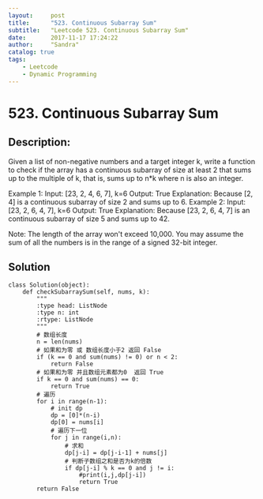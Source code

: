 ```yaml
---
layout:     post
title:      "523. Continuous Subarray Sum"
subtitle:   "Leetcode 523. Continuous Subarray Sum"
date:       2017-11-17 17:24:22 
author:     "Sandra"
catalog: true
tags:
    - Leetcode
    - Dynamic Programming
---
```


# 523. Continuous Subarray Sum

## Description:

Given a list of non-negative numbers and a target integer k, write a function to check if the array has a continuous subarray of size at least 2 that sums up to the multiple of k, that is, sums up to n*k where n is also an integer.

Example 1:
    Input: [23, 2, 4, 6, 7],  k=6
    Output: True
    Explanation: Because [2, 4] is a continuous subarray of size 2 and sums up to 6.
Example 2:
    Input: [23, 2, 6, 4, 7],  k=6
    Output: True
    Explanation: Because [23, 2, 6, 4, 7] is an continuous subarray of size 5 and sums up to 42.

Note:
The length of the array won't exceed 10,000.
You may assume the sum of all the numbers is in the range of a signed 32-bit integer.

## Solution
    class Solution(object):
        def checkSubarraySum(self, nums, k):
            """
            :type head: ListNode
            :type n: int
            :rtype: ListNode
            """
            # 数组长度
            n = len(nums)
            # 如果和为零 或 数组长度小于2 返回 False
            if (k == 0 and sum(nums) != 0) or n < 2:
                return False
            # 如果和为零 并且数组元素都为0  返回 True
            if k == 0 and sum(nums) == 0:
                return True
            # 遍历
            for i in range(n-1):
                # init dp
                dp = [0]*(n-i)
                dp[0] = nums[i]
                # 遍历下一位
                for j in range(i,n):
                    # 求和
                    dp[j-i] = dp[j-i-1] + nums[j]
                    # 判断子数组之和是否为k的倍数
                    if dp[j-i] % k == 0 and j != i:
                        #print(i,j,dp[j-i])
                        return True
            return False
